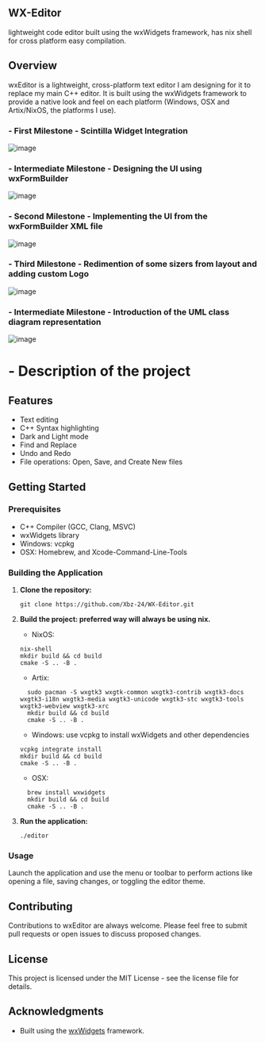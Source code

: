 ## WX-Editor 
lightweight code editor built using the wxWidgets framework, has nix shell for cross platform easy compilation.

## Overview
wxEditor is a lightweight, cross-platform text editor I am designing for it to replace my main C++ editor. It is built using the wxWidgets framework to provide a native look and feel on each platform (Windows, OSX and Artix/NixOS, the platforms I use).

### - First Milestone - Scintilla Widget Integration 
![image](https://github.com/Xbz-24/editor-wx/assets/68678258/75d73f0c-b439-43f0-a2fd-811c355a2e3c)
### - Intermediate Milestone - Designing the UI using wxFormBuilder
![image](https://github.com/Xbz-24/WX-Editor/assets/68678258/2c9f9e4a-7ac2-417f-8421-c5f4a8ae9cf1)
### - Second Milestone - Implementing the UI from the wxFormBuilder XML file 
![image](https://github.com/Xbz-24/WX-Editor/assets/68678258/89b43d81-3a54-4fb3-bfbc-69a6a0695219)
### - Third Milestone - Redimention of some sizers from layout and adding custom Logo
![image](https://github.com/Xbz-24/WX-Editor/assets/68678258/ec0d2146-20aa-444a-a179-85cab1101fb2)
### - Intermediate Milestone - Introduction of the UML class diagram representation
![image](https://github.com/Xbz-24/WX-Editor/assets/68678258/759aa569-79c9-4a0a-8473-9579848f47cb)

# - Description of the project
## Features
- Text editing
- C++ Syntax highlighting
- Dark and Light mode
- Find and Replace
- Undo and Redo
- File operations: Open, Save, and Create New files

## Getting Started

### Prerequisites
- C++ Compiler (GCC, Clang, MSVC)
- wxWidgets library
- Windows: vcpkg
- OSX: Homebrew, and Xcode-Command-Line-Tools 

### Building the Application
1. **Clone the repository:**
   ```
   git clone https://github.com/Xbz-24/WX-Editor.git
   ```

2. **Build the project: preferred way will always be using nix.**
      - NixOS:
      ```
      nix-shell
      mkdir build && cd build
      cmake -S .. -B .
      ```
      - Artix:
      ```
        sudo pacman -S wxgtk3 wxgtk-common wxgtk3-contrib wxgtk3-docs wxgtk3-i18n wxgtk3-media wxgtk3-unicode wxgtk3-stc wxgtk3-tools wxgtk3-webview wxgtk3-xrc
        mkdir build && cd build
        cmake -S .. -B .
      ```
     - Windows: use vcpkg to install wxWidgets and other dependencies
      ```
      vcpkg integrate install
      mkdir build && cd build
      cmake -S .. -B .
      ```
    - OSX:
     ```
       brew install wxwidgets
       mkdir build && cd build
       cmake -S .. -B .
     ```

3. **Run the application:**
   ```
   ./editor
   ```

### Usage
Launch the application and use the menu or toolbar to perform actions like opening a file, saving changes, or toggling the editor theme.

## Contributing
Contributions to wxEditor are always welcome. Please feel free to submit pull requests or open issues to discuss proposed changes.

## License
This project is licensed under the MIT License - see the license file for details.

## Acknowledgments
- Built using the [wxWidgets](https://www.wxwidgets.org/) framework.
